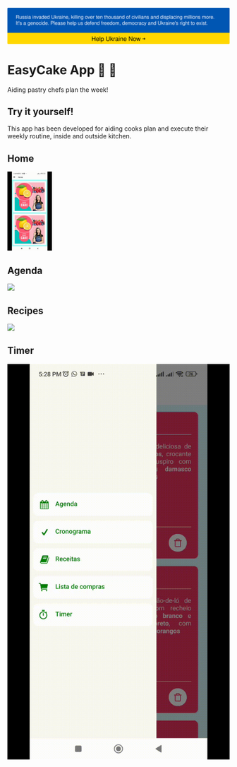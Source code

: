 [![Stand With Ukraine](https://raw.githubusercontent.com/vshymanskyy/StandWithUkraine/main/banner2-direct.svg)](https://stand-with-ukraine.pp.ua)


# EasyCake App :cake: :iphone:
Aiding pastry chefs plan the week!



## Try it yourself!

This app has been developed for aiding cooks plan and execute their weekly routine, inside and outside kitchen.

## Home

<img src="https://github.com/RafaeldeLimaThomaz/pdm-2022/blob/main/assets/Home.gif" width="20%" height="20%"/>



## Agenda

![](https://github.com/RafaeldeLimaThomaz/pdm-2022/blob/main/assets/Agenda.gif)

## Recipes

![](https://github.com/RafaeldeLimaThomaz/pdm-2022/blob/main/assets/Recipes.gif)

## Timer

![](https://github.com/RafaeldeLimaThomaz/pdm-2022/blob/main/assets/Timer.gif)
